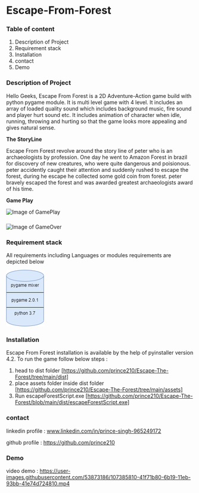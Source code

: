 # Escape-From-Forest

### Table of content

1. Description of Project
2. Requirement stack
3. Installation
4. contact
5. Demo

### Description of Project

Hello Geeks, Escape From Forest is a 2D Adventure-Action game build with python pygame module. It is multi level game with 4 level. It includes an array of loaded quality sound which includes background music, fire sound and player hurt sound etc. It includes animation of character when idle, running, throwing and hurting so that the game looks more appealing and gives natural sense.

**The StoryLine** 


Escape From Forest revolve around the story line of peter who is an archaeologists by profession. One day he went to Amazon Forest in brazil for discovery of new creatures, who were quite dangerous and poisionous. peter accidently caught their attention and suddenly rushed to escape the forest, during he escape he collected some gold coin from forest.
peter bravely escaped the forest and was awarded greatest archaeologists award of his time.

**Game Play**

![Image of GamePlay](https://github.com/prince210/Escape-The-Forest/blob/main/images/gameplay.png)

###


![Image of GameOver](https://github.com/prince210/Escape-The-Forest/blob/main/images/game%20Ended.png)

### Requirement stack

All requirements including Languages or modules requirements are depicted below

![Image of Requirement Stack](https://github.com/prince210/Alien-Awake/blob/main/images/Technology%20Stack.png)

### Installation

Escape From Forest installation is available by the help of pyinstaller version 4.2. To run the game follow below steps :
1. head to dist folder [https://github.com/prince210/Escape-The-Forest/tree/main/dist]
2. place assets folder inside dist folder [https://github.com/prince210/Escape-The-Forest/tree/main/assets]
3. Run escapeForestScript.exe [https://github.com/prince210/Escape-The-Forest/blob/main/dist/escapeForestScript.exe]


### contact

linkedin profile : www.linkedin.com/in/prince-singh-965249172

github profile : https://github.com/prince210

### Demo

video demo : https://user-images.githubusercontent.com/53873186/107385810-41f71b80-6b19-11eb-93bb-41e74d724810.mp4


